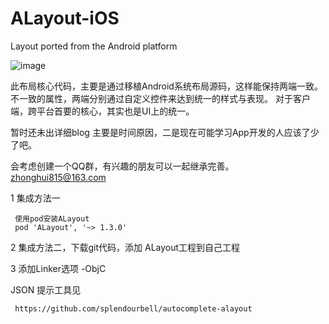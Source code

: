 # ALayout-iOS
Layout ported from the Android platform

![image](https://github.com/splendourbell/ALayout-iOS/blob/master/demo.gif)

此布局核心代码，主要是通过移植Android系统布局源码，这样能保持两端一致。
不一致的属性，两端分别通过自定义控件来达到统一的样式与表现。
对于客户端，跨平台首要的核心，其实也是UI上的统一。

暂时还未出详细blog
主要是时间原因，二是现在可能学习App开发的人应该了少了吧。

会考虑创建一个QQ群，有兴趣的朋友可以一起继承完善。
zhonghui815@163.com


1 集成方法一
     
     使用pod安装ALayout 
     pod 'ALayout', '~> 1.3.0'
     
2 集成方法二，下载git代码，添加 ALayout工程到自己工程

3 添加Linker选项 -ObjC


JSON 提示工具见

     https://github.com/splendourbell/autocomplete-alayout
     

